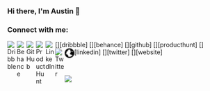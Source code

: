 ### Hi there, I'm Austin  👋


<!---<img height="32" width="32" src="https://cdn.jsdelivr.net/npm/simple-icons@v4/icons/dribbble.svg" />
<img height="32" width="32" src="https://cdn.jsdelivr.net/npm/simple-icons@v4/icons/behance.svg" />
<img height="32" width="32" src="https://cdn.jsdelivr.net/npm/simple-icons@v4/icons/github.svg" />
<img height="32" width="32" src="https://cdn.jsdelivr.net/npm/simple-icons@v4/icons/producthunt.svg" />
<img height="32" width="32" src="https://cdn.jsdelivr.net/npm/simple-icons@v4/icons/linkedin.svg" />
<img height="32" width="32" src="https://cdn.jsdelivr.net/npm/simple-icons@v4/icons/twitter.svg" />-->



### Connect with me:

[<img align="left" alt="Dribbble" width="22px" src="https://cdn.jsdelivr.net/npm/simple-icons@v3/icons/dribbble.svg" />][dribbble]
[<img align="left" alt="Behance" width="22px" src="https://cdn.jsdelivr.net/npm/simple-icons@v3/icons/behance.svg" />][behance]
[<img align="left" alt="GitHub" width="22px" src="https://cdn.jsdelivr.net/npm/simple-icons@v3/icons/github.svg" />][github]
[<img align="left" alt="Product Hunt" width="22px" src="https://cdn.jsdelivr.net/npm/simple-icons@v3/icons/producthunt.svg" />][producthunt]
[<img align="left" alt="LinkedIn" width="22px" src="https://cdn.jsdelivr.net/npm/simple-icons@v3/icons/linkedin.svg" />][linkedin]
[<img align="left" alt="Twitter" width="22px" src="https://cdn.jsdelivr.net/npm/simple-icons@v3/icons/twitter.svg" />][twitter]
[<img align="left" alt="Homepage" width="22px" src="https://raw.githubusercontent.com/iconic/open-iconic/master/svg/globe.svg" />][website]


<br />


<code><img src="https://github-readme-stats.vercel.app/api?username=austin-dudzik&show_icons=true&&bg_color=30,e96443,904e95&title_color=fff&text_color=fff&icon_color=fff"></code>
